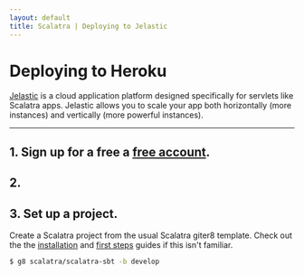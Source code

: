 ```yaml
---
layout: default
title: Scalatra | Deploying to Jelastic
---
```


<div class="page-header">
  <h1>Deploying to Heroku</h1>
</div>

[Jelastic](http://www.heroku.com/) is a cloud application platform designed specifically
for servlets like Scalatra apps.
Jelastic allows you to scale your app both horizontally (more instances) and vertically
(more powerful instances).

----

## 1. Sign up for a free a [free account](http://jelastic.com/).

## 2. 

## 3. Set up a project.

Create a Scalatra project from the usual Scalatra giter8 template.
Check out the the [installation](installation.html) and [first steps](first-steps.html) guides if this isn't familiar.

```sh
$ g8 scalatra/scalatra-sbt -b develop
```

